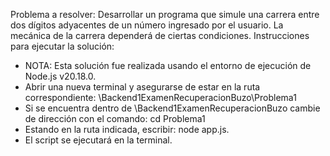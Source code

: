 Problema a resolver:
Desarrollar un programa que simule una carrera entre dos dígitos adyacentes de un número ingresado por el usuario. La mecánica de la carrera dependerá de ciertas condiciones.
Instrucciones para ejecutar la solución:

- NOTA: Esta solución fue realizada usando el entorno de ejecución de Node.js v20.18.0.
- Abrir una nueva terminal y asegurarse de estar en la ruta correspondiente: \Backend1ExamenRecuperacionBuzo\Problema1
- Si se encuentra dentro de \Backend1ExamenRecuperacionBuzo cambie de dirección con el comando: cd Problema1
- Estando en la ruta indicada, escribir: node app.js.
- El script se ejecutará en la terminal.
